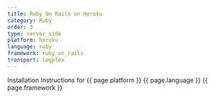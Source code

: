 ```yaml
---
title: Ruby On Rails on Heroku
category: Ruby
order: 3
type: server_side
platform: heroku
language: ruby
framework: ruby_on_rails
transport: logplex
---
```


Installation Instructions for {{ page.platform }} {{ page.language }} {{ page.framework }}